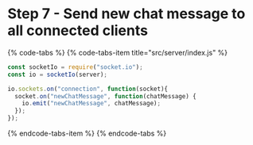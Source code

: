 # Step 7 - Send new chat message to all connected clients

{% code-tabs %}
{% code-tabs-item title="src/server/index.js" %}
```javascript
const socketIo = require("socket.io");
const io = socketIo(server);

io.sockets.on("connection", function(socket){
  socket.on("newChatMessage", function(chatMessage) {
    io.emit("newChatMessage", chatMessage);
  });
});

```
{% endcode-tabs-item %}
{% endcode-tabs %}

